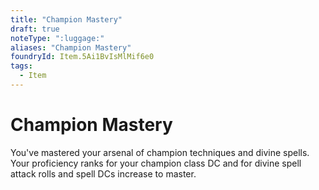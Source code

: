 ```yaml
---
title: "Champion Mastery"
draft: true
noteType: ":luggage:"
aliases: "Champion Mastery"
foundryId: Item.5Ai1BvIsMlMif6e0
tags:
  - Item
---
```


# Champion Mastery

You've mastered your arsenal of champion techniques and divine spells. Your proficiency ranks for your champion class DC and for divine spell attack rolls and spell DCs increase to master.
